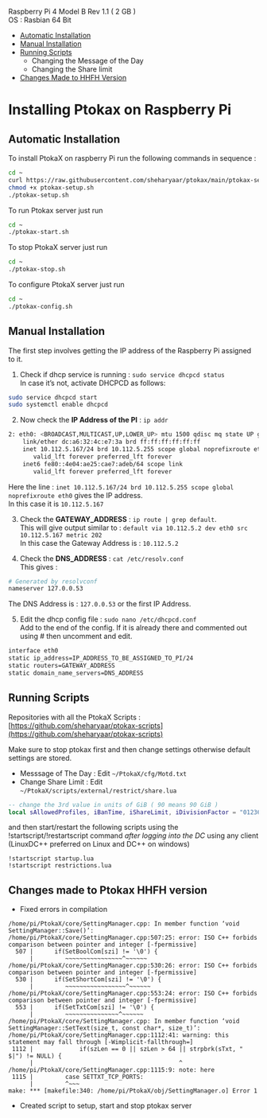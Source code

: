 Raspberry Pi 4 Model B Rev 1.1 ( 2 GB ) \
OS : Rasbian 64 Bit

- [Automatic Installation](#automatic-installation)
- [Manual Installation](#manual-installation)
- [Running Scripts](#running-scripts)
    - Changing the Message of the Day
    - Changing the Share limit
- [Changes Made to HHFH Version](#changes-made-to-ptokax-hhfh-version)

# Installing Ptokax on Raspberry Pi

## Automatic Installation

To install PtokaX on raspberry Pi run the following commands in sequence :
```bash
cd ~
curl https://raw.githubusercontent.com/sheharyaar/ptokax/main/ptokax-setup.sh -L -o ptokax-setup.sh
chmod +x ptokax-setup.sh
./ptokax-setup.sh
```

To run Ptokax server just run
```bash
cd ~
./ptokax-start.sh
```

To stop PtokaX server just run
```bash
cd ~
./ptokax-stop.sh
```

To configure PtokaX server just run
```bash
cd ~
./ptokax-config.sh
```

## Manual Installation

The first step involves getting the IP address of the Raspberry Pi assigned to it.

1) Check if dhcp service is running : `sudo service dhcpcd status` <br>
In case it’s not, activate DHCPCD as follows:
```bash
sudo service dhcpcd start
sudo systemctl enable dhcpcd
```

2) Now check the **IP Address of the PI** : `ip addr`
```bash
2: eth0: <BROADCAST,MULTICAST,UP,LOWER_UP> mtu 1500 qdisc mq state UP group default qlen 1000
    link/ether dc:a6:32:4c:e7:3a brd ff:ff:ff:ff:ff:ff
    inet 10.112.5.167/24 brd 10.112.5.255 scope global noprefixroute eth0
       valid_lft forever preferred_lft forever
    inet6 fe80::4e04:ae25:cae7:adeb/64 scope link 
       valid_lft forever preferred_lft forever
```
Here the line : `inet 10.112.5.167/24 brd 10.112.5.255 scope global noprefixroute eth0` gives the IP address.<br>
In this case it is `10.112.5.167` <br>

3) Check the **GATEWAY_ADDRESS** : `ip route | grep default`. <br>
This will give output similar to : `default via 10.112.5.2 dev eth0 src 10.112.5.167 metric 202` <br>
In this case the Gateway Address is : `10.112.5.2` <br>

4) Check the **DNS_ADDRESS** : `cat /etc/resolv.conf` <br>
This gives : 
```bash
# Generated by resolvconf
nameserver 127.0.0.53
```
The DNS Address is : `127.0.0.53` or the first IP Address.

5) Edit the dhcp config file : `sudo nano /etc/dhcpcd.conf` <br>
Add to the end of the config. If it is already there and commented out using # then uncomment and edit.
```bash
interface eth0
static ip_address=IP_ADDRESS_TO_BE_ASSIGNED_TO_PI/24
static routers=GATEWAY_ADDRESS
static domain_name_servers=DNS_ADDRESS
```

## Running Scripts

Repositories with all the PtokaX Scripts : [https://github.com/sheharyaar/ptokax-scripts](https://github.com/sheharyaar/ptokax-scripts)

Make sure to stop ptokax first and then change settings otherwise default settings are stored.

- Messsage of The Day : Edit `~/PtokaX/cfg/Motd.txt`
- Change Share Limit : Edit `~/PtokaX/scripts/external/restrict/share.lua`

```lua
-- change the 3rd value in units of GiB ( 90 means 90 GiB )
local sAllowedProfiles, iBanTime, iShareLimit, iDivisionFactor = "01236", 6, 0, ( 2^10 )^3
```
and then start/restart the following scripts using the !startscript/!restartscript command _after logging into the DC_ using any client (LinuxDC++ preferred on Linux and DC++ on windows)

```
!startscript startup.lua
!startscript restrictions.lua
```

## Changes made to Ptokax HHFH version

- Fixed errors in compilation

```console
/home/pi/PtokaX/core/SettingManager.cpp: In member function ‘void SettingManager::Save()’:
/home/pi/PtokaX/core/SettingManager.cpp:507:25: error: ISO C++ forbids comparison between pointer and integer [-fpermissive]
  507 |      if(SetBoolCom[szi] != '\0') {
      |         ~~~~~~~~~~~~~~~~^~~~~~~
/home/pi/PtokaX/core/SettingManager.cpp:530:26: error: ISO C++ forbids comparison between pointer and integer [-fpermissive]
  530 |      if(SetShortCom[szi] != '\0') {
      |         ~~~~~~~~~~~~~~~~~^~~~~~~
/home/pi/PtokaX/core/SettingManager.cpp:553:24: error: ISO C++ forbids comparison between pointer and integer [-fpermissive]
  553 |      if(SetTxtCom[szi] != '\0') {
      |         ~~~~~~~~~~~~~~~^~~~~~~
/home/pi/PtokaX/core/SettingManager.cpp: In member function ‘void SettingManager::SetText(size_t, const char*, size_t)’:
/home/pi/PtokaX/core/SettingManager.cpp:1112:41: warning: this statement may fall through [-Wimplicit-fallthrough=]
 1112 |             if(szLen == 0 || szLen > 64 || strpbrk(sTxt, " $|") != NULL) {
      |                                         ^
/home/pi/PtokaX/core/SettingManager.cpp:1115:9: note: here
 1115 |         case SETTXT_TCP_PORTS:
      |         ^~~~
make: *** [makefile:340: /home/pi/PtokaX/obj/SettingManager.o] Error 1
```

- Created script to setup, start and stop ptokax server

